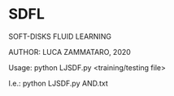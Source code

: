 # SDFL
SOFT-DISKS FLUID LEARNING

AUTHOR: LUCA ZAMMATARO, 2020

Usage: python LJSDF.py <training/testing file>

I.e.:  python LJSDF.py AND.txt
